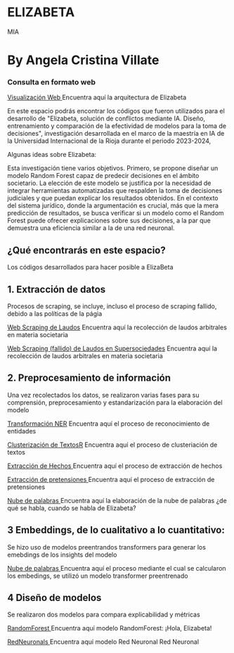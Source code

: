 # ELIZABETA
MIA

# By Angela Cristina Villate

### Consulta en formato web  
<a href="https://angelavillate.github.io/ELIZABETA/">Visualización Web </a>
Encuentra aquí la arquitectura de Elizabeta 

En este espacio podrás encontrar los códigos que fueron utilizados para el desarrollo de "Elizabeta, solución de conflictos mediante IA. Diseño, entrenamiento y comparación de la efectividad de modelos para la toma de decisiones", investigación desarrollada en el marco de la maestría en IA de la Universidad Internacional de la Rioja durante el periodo 2023-2024,

Algunas ideas sobre Elizabeta: 

Esta investigación tiene varios objetivos. Primero, se propone diseñar un modelo Random Forest capaz de predecir decisiones en el ámbito societario. La elección de este modelo se justifica por la necesidad de integrar herramientas automatizadas que respalden la toma de decisiones judiciales y que puedan explicar los resultados obtenidos. En el contexto del sistema jurídico, donde la argumentación es crucial, más que la mera predicción de resultados, se busca verificar si un modelo como el Random Forest puede ofrecer explicaciones sobre sus decisiones, a la par que demuestra una eficiencia similar a la de una red neuronal.


## ¿Qué encontrarás en este espacio?
Los códigos desarrollados para hacer posible a ElizaBeta

##  1. Extracción de datos 

Procesos de scraping, se incluye, incluso el proceso de scraping fallido, debido a las políticas de la págia

<a href="https://nbviewer.org/github/github/AngelaVillate/ELIZABETA/blob/main/ScrapingLaudoaLaudo_Bog.ipynb">Web Scraping de Laudos</a>
Encuentra aquí la recolección de laudos arbitrales en materia societaria

<a href="https://nbviewer.org/github/github.com/AngelaVillate/ELIZABETA/blob/main/ScrapingSuper.ipynb">Web Scraping (fallido) de Laudos en Supersociedades</a>
Encuentra aquí la recolección de laudos arbitrales en materia societaria

##  2. Preprocesamiento de información
Una vez recolectados los datos, se realizaron varias fases para su comprensión, preprocesamiento y estandarización para la elaboración del modelo

<a href="https://nbviewer.org/github/github.com/AngelaVillate/ELIZABETA/blob/main/NER_Datos.ipynb">Transformación NER</a>
Encuentra aquí el proceso de reconocimiento de entidades

<a href="https://nbviewer.org/github/github.com/AngelaVillate/ELIZABETA/blob/main/clusterizaci%C3%B3n%20general.ipynb ">Clusterización de TextosR</a>
Encuentra aquí el proceso de clusteriación de textos

<a href="https://nbviewer.org/github/github.com/AngelaVillate/ELIZABETA/blob/main/extracci%C3%B3n_hechos.ipynb ">Extracción de Hechos </a>
Encuentra aquí el proceso de extracción de hechos

<a href="https://nbviewer.org/github/github.com/AngelaVillate/ELIZABETA/blob/main/pretensiones240624.ipynb ">Extracción de pretensiones </a>
Encuentra aquí el proceso de extracción de pretensiones

<a href="https://nbviewer.org/github/github.com/AngelaVillate/ELIZABETA/blob/main/nube_de_palabras.ipynb ">Nube de palabras </a>
Encuentra aquí la elaboración de la nube de palabras ¿de qué se habla, cuando se habla de Elizabeta?

## 3 Embeddings, de lo cualitativo a lo cuantitativo:
Se hizo uso de modelos preentrandos transformers para generar los emebdings de los insights del modelo

<a href="https://nbviewer.org/github/github.com/AngelaVillate/ELIZABETA/blob/main/Embedings%20(1).ipynb ">Nube de palabras </a>
Encuentra aquí el proceso mediante el cual se calcularon los embedings, se utilizó un modelo transformer preentrenado


## 4 Diseño de modelos
Se realizaron dos modelos para compara explicabilidad y métricas

<a href="https://nbviewer.org/github/github.com/AngelaVillate/EELIZABETA/blob/main/Elizabeta.ipynb ">RandomForest </a>
Encuentra aquí modelo RandomForest: ¡Hola, Elizabeta! 

<a href="https://nbviewer.org/github/github.com/AngelaVillate/ELIZABETA/blob/main/red_neuronal%20(1).ipynb ">RedNeuronals </a>
Encuentra aquí modelo Red Neuronal
Red Neuronal


